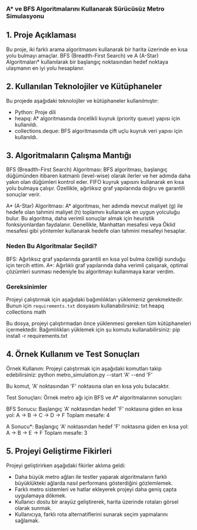 ### A* ve BFS Algoritmalarını Kullanarak Sürücüsüz Metro Simulasyonu
## 1. Proje Açıklaması
Bu proje, iki farklı arama algoritmasını kullanarak bir harita üzerinde en kısa yolu bulmayı amaçlar. BFS (Breadth-First Search) ve A (A-Star) Algoritmaları* kullanılarak bir başlangıç noktasından hedef noktaya ulaşmanın en iyi yolu hesaplanır.

## 2. Kullanılan Teknolojiler ve Kütüphaneler
Bu projede aşağıdaki teknolojiler ve kütüphaneler kullanılmıştır:

- Python: Proje dili
- heapq: A* algoritmasında öncelikli kuyruk (priority queue) yapısı için kullanıldı.
- collections.deque: BFS algoritmasında çift uçlu kuyruk veri yapısı için kullanıldı.

## 3. Algoritmaların Çalışma Mantığı
BFS (Breadth-First Search) Algoritması: BFS algoritması, başlangıç düğümünden itibaren katmanlı (level-wise) olarak ilerler ve her adımda daha yakın olan düğümleri kontrol eder. FIFO kuyruk yapısını kullanarak en kısa yolu bulmaya çalışır. Özellikle, ağırlıksız graf yapılarında doğru ve garantili sonuçlar verir.

A* (A-Star) Algoritması: A* algoritması, her adımda mevcut maliyet (g) ile hedefe olan tahmini maliyet (h) toplamını kullanarak en uygun yolculuğu bulur. Bu algoritma, daha verimli sonuçlar almak için heuristik fonksiyonlardan faydalanır. Genellikle, Manhattan mesafesi veya Öklid mesafesi gibi yöntemler kullanarak hedefe olan tahmini mesafeyi hesaplar.

### Neden Bu Algoritmalar Seçildi?
BFS: Ağırlıksız graf yapılarında garantili en kısa yol bulma özelliği sunduğu için tercih ettim.
A*: Ağırlıklı graf yapılarında daha verimli çalışarak, optimal çözümleri sunması nedeniyle bu algoritmayı kullanmaya karar verdim.

### Gereksinimler
Projeyi çalıştırmak için aşağıdaki bağımlılıkları yüklemeniz gerekmektedir. Bunun için `requirements.txt` dosyasını kullanabilirsiniz:
txt
heapq
collections
math

Bu dosya, projeyi çalıştırmadan önce yüklenmesi gereken tüm kütüphaneleri içermektedir. Bağımlılıkları yüklemek için şu komutu kullanabilirsiniz:
pip install -r requirements.txt

## 4. Örnek Kullanım ve Test Sonuçları
Örnek Kullanım:
Projeyi çalıştırmak için aşağıdaki komutları takip edebilirsiniz:
python metro_simulation.py --start 'A' --end 'F'

Bu komut, 'A' noktasından 'F' noktasına olan en kısa yolu bulacaktır.

Test Sonuçları:
Örnek metro ağı için BFS ve A* algoritmalarının sonuçları:

BFS Sonucu: Başlangıç 'A' noktasından hedef 'F' noktasına giden en kısa yol:
A -> B -> C -> D -> F
Toplam mesafe: 4

A Sonucu*: Başlangıç 'A' noktasından hedef 'F' noktasına giden en kısa yol:
A -> B -> E -> F
Toplam mesafe: 3

## 5. Projeyi Geliştirme Fikirleri
Projeyi geliştirirken aşağıdaki fikirler aklıma geldi:
- Daha büyük metro ağları ile testler yaparak algoritmaların farklı büyüklükteki ağlarda nasıl performans gösterdiğini gözlemlemek.
- Farklı metro sistemleri ve hatlar ekleyerek projeyi daha geniş çapta uygulamaya dökmek.
- Kullanıcı dostu bir arayüz geliştirerek, harita üzerinde rotaları görsel olarak sunmak.
- Kullanıcıya, farklı rota alternatiflerini sunarak seçim yapmalarını sağlamak.
